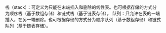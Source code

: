 栈（stack）：可定义为只能在末端插入和删除的线性表。也可根据存储的方式分为顺序栈（基于数组存储）和链式栈（基于链表存储）。
队列：只允许在表的一端插入，在另一端删除。也可根据存储的方式分为顺序队列（基于数组存储）和链式队列（基于链表存储）。

 
 <comment-comment/> 
 